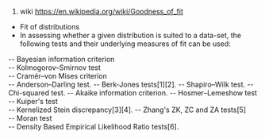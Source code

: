 1. wiki https://en.wikipedia.org/wiki/Goodness_of_fit
- Fit of distributions
- In assessing whether a given distribution is suited to a data-set, the following tests and their underlying measures of fit can be used:

-- Bayesian information criterion  
-- Kolmogorov–Smirnov test  
-- Cramér–von Mises criterion  
-- Anderson–Darling test. 
-- Berk-Jones tests[1][2]. 
-- Shapiro–Wilk test. 
-- Chi-squared test. 
-- Akaike information criterion. 
-- Hosmer–Lemeshow test  
-- Kuiper's test  
-- Kernelized Stein discrepancy[3][4]. 
-- Zhang's ZK, ZC and ZA tests[5]  
-- Moran test  
-- Density Based Empirical Likelihood Ratio tests[6]. 

